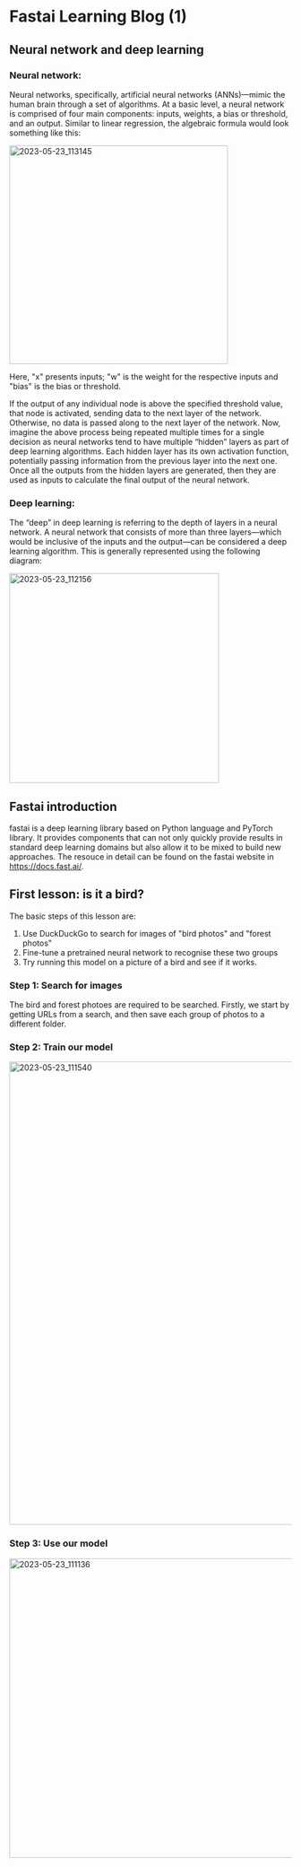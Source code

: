 # Fastai Learning Blog (1)


## Neural network and deep learning
### Neural network:

Neural networks, specifically, artificial neural networks (ANNs)—mimic the human brain through a set of algorithms. At a basic level, a neural network is comprised of four main components: inputs, weights, a bias or threshold, and an output. Similar to linear regression, the algebraic formula would look something like this:

<img width="390" alt="2023-05-23_113145" src="https://github.com/HongdaZhou-cloud/HongdaZhou-cloud.github.io/assets/132418400/6c045528-f714-470e-9e1b-b52cc846b6cc">

Here, "x" presents inputs; "w" is the weight for the respective inputs and "bias" is the bias or threshold.

If the output of any individual node is above the specified threshold value, that node is activated, sending data to the next layer of the network. Otherwise, no data is passed along to the next layer of the network. Now, imagine the above process being repeated multiple times for a single decision as neural networks tend to have multiple “hidden” layers as part of deep learning algorithms. Each hidden layer has its own activation function, potentially passing information from the previous layer into the next one. Once all the outputs from the hidden layers are generated, then they are used as inputs to calculate the final output of the neural network.

### Deep learning:

The “deep” in deep learning is referring to the depth of layers in a neural network. A neural network that consists of more than three layers—which would be inclusive of the inputs and the output—can be considered a deep learning algorithm. This is generally represented using the following diagram:

<img width="374" alt="2023-05-23_112156" src="https://github.com/HongdaZhou-cloud/HongdaZhou-cloud.github.io/assets/132418400/bf2b688c-e4d9-45f3-ae43-a8b98aa8aed8">


## Fastai introduction

fastai is a deep learning library based on Python language and PyTorch library. It provides components that can not only quickly provide results in standard deep learning domains but also allow it to be mixed to build new approaches. The resouce in detail can be found on the fastai website in https://docs.fast.ai/.


## First lesson: is it a bird?

The basic steps of this lesson are:

1. Use DuckDuckGo to search for images of "bird photos" and "forest photos"
1. Fine-tune a pretrained neural network to recognise these two groups
1. Try running this model on a picture of a bird and see if it works.

### Step 1: Search for images

The bird and forest photoes are required to be searched. Firstly, we start by getting URLs from a search, and then save each group of photos to a different folder.


### Step 2: Train our model

<img width="826" alt="2023-05-23_111540" src="https://github.com/HongdaZhou-cloud/HongdaZhou-cloud.github.io/assets/132418400/2a60718d-977a-4c15-9061-e5af0538f1ef">


### Step 3: Use our model 

<img width="534" alt="2023-05-23_111136" src="https://github.com/HongdaZhou-cloud/HongdaZhou-cloud.github.io/assets/132418400/d8a9cfac-e08e-4c1b-b853-07e397f6be0a">
